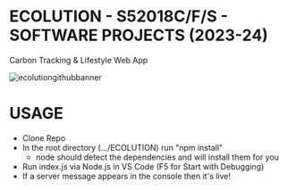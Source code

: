 # ECOLUTION - S52018C/F/S - SOFTWARE PROJECTS (2023-24)
Carbon Tracking &amp; Lifestyle Web App 

![ecolutiongithubbanner](https://github.com/Ctrl-Alt-Defeat-24/ECOLUTION/assets/23298834/726297cf-2898-48bf-9047-01c53e8901e6)

# USAGE
 - Clone Repo
 - In the root directory (.../ECOLUTION) run "npm install"
    - node should detect the dependencies and will install them for you
 - Run index.js via Node.js in VS Code (F5 for Start with Debugging)
 - If a server message appears in the console then it's live!
